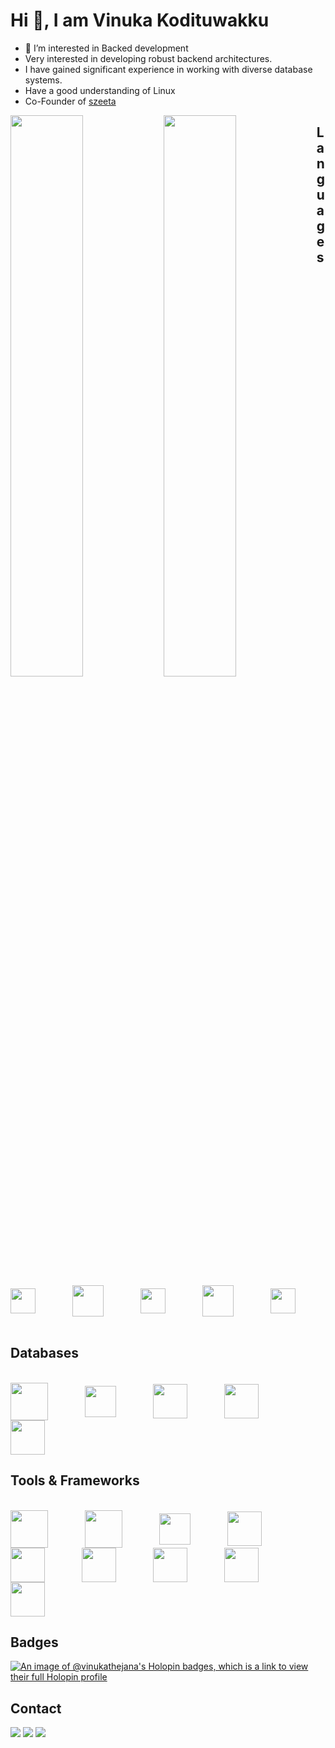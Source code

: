 # Hi 👋, I am Vinuka Kodituwakku

- 👀 I’m interested in Backed development
- Very interested in developing robust backend architectures.
- I have gained significant experience in working with diverse database systems.
- Have a good understanding of Linux
- Co-Founder of <a href="https://szeeta.com" target="_blank">szeeta</a>

<img align="left" width="48%" src="https://github-readme-vinukathejana.vercel.app/api?username=VinukaThejana&show_icons=true&theme=dracula&count_private=true"/>
<img align="left" width="48%" src="https://github-readme-streak-stats.herokuapp.com/?user=vinukaThejana&theme=dracula&hide_border=false"/>

## Languages

<div style="display: inline_block"><br>
 <img height="40" align="center" src="https://cdn.jsdelivr.net/gh/devicons/devicon/icons/go/go-original.svg" />
  &nbsp;&nbsp;&nbsp;&nbsp;&nbsp;&nbsp;&nbsp;&nbsp;&nbsp;&nbsp;&nbsp;&nbsp;&nbsp;
  <img height="50" align="center" src="https://rustacean.net/assets/cuddlyferris.svg" />
  &nbsp;&nbsp;&nbsp;&nbsp;&nbsp;&nbsp;&nbsp;&nbsp;&nbsp;&nbsp;&nbsp;&nbsp;&nbsp;
  <img height="40" align="center" src="https://cdn.jsdelivr.net/gh/devicons/devicon/icons/typescript/typescript-original.svg" />
  &nbsp;&nbsp;&nbsp;&nbsp;&nbsp;&nbsp;&nbsp;&nbsp;&nbsp;&nbsp;&nbsp;&nbsp;&nbsp;
  <img height="50" align="center" src="https://cdn.jsdelivr.net/gh/devicons/devicon/icons/python/python-original.svg" />
  &nbsp;&nbsp;&nbsp;&nbsp;&nbsp;&nbsp;&nbsp;&nbsp;&nbsp;&nbsp;&nbsp;&nbsp;&nbsp;
  <img height="40" align="center" src="https://www.svgrepo.com/download/354020/lua.svg" />
  &nbsp;&nbsp;&nbsp;&nbsp;&nbsp;&nbsp;&nbsp;&nbsp;&nbsp;&nbsp;&nbsp;&nbsp;&nbsp;
</div>

## Databases

<div style="display: inline_block"><br>
 <img height="60" align="center" src="https://cdn.jsdelivr.net/gh/devicons/devicon/icons/postgresql/postgresql-original.svg" />
  &nbsp;&nbsp;&nbsp;&nbsp;&nbsp;&nbsp;&nbsp;&nbsp;&nbsp;&nbsp;&nbsp;&nbsp;&nbsp;
  <img height="50" align="center" src="https://cdn.jsdelivr.net/gh/devicons/devicon/icons/mysql/mysql-original.svg" />
  &nbsp;&nbsp;&nbsp;&nbsp;&nbsp;&nbsp;&nbsp;&nbsp;&nbsp;&nbsp;&nbsp;&nbsp;&nbsp;
  <img height="55" align="center" src="https://cdn.jsdelivr.net/gh/devicons/devicon/icons/redis/redis-original.svg" />
  &nbsp;&nbsp;&nbsp;&nbsp;&nbsp;&nbsp;&nbsp;&nbsp;&nbsp;&nbsp;&nbsp;&nbsp;&nbsp;
  <img height="55" align="center" src="https://cdn.jsdelivr.net/gh/devicons/devicon/icons/mongodb/mongodb-original-wordmark.svg" />
  &nbsp;&nbsp;&nbsp;&nbsp;&nbsp;&nbsp;&nbsp;&nbsp;&nbsp;&nbsp;&nbsp;&nbsp;&nbsp;
 <img height="55" align="center" src="https://ik.imagekit.io/capilog/logos/Neo4j-logo-color.svg?updatedAt=1698162363062" />
  &nbsp;&nbsp;&nbsp;&nbsp;&nbsp;&nbsp;&nbsp;&nbsp;&nbsp;&nbsp;&nbsp;&nbsp;&nbsp;
</div>

## Tools & Frameworks

<div style="display: inline_block"><br>
 <img height="60" align="center" src="https://cdn.jsdelivr.net/gh/devicons/devicon/icons/docker/docker-original-wordmark.svg" />
  &nbsp;&nbsp;&nbsp;&nbsp;&nbsp;&nbsp;&nbsp;&nbsp;&nbsp;&nbsp;&nbsp;&nbsp;&nbsp;
 <img height="60" align="center" src="https://cdn.jsdelivr.net/gh/devicons/devicon/icons/kubernetes/kubernetes-plain-wordmark.svg" />
  &nbsp;&nbsp;&nbsp;&nbsp;&nbsp;&nbsp;&nbsp;&nbsp;&nbsp;&nbsp;&nbsp;&nbsp;&nbsp;
  <img height="50" align="center" src="https://cdn.jsdelivr.net/gh/devicons/devicon/icons/nginx/nginx-original.svg" />
  &nbsp;&nbsp;&nbsp;&nbsp;&nbsp;&nbsp;&nbsp;&nbsp;&nbsp;&nbsp;&nbsp;&nbsp;&nbsp;
  <img height="55" align="center" src="https://ik.imagekit.io/capilog/logos/icons8-nextjs.svg?updatedAt=1698162625909" />
  &nbsp;&nbsp;&nbsp;&nbsp;&nbsp;&nbsp;&nbsp;&nbsp;&nbsp;&nbsp;&nbsp;&nbsp;&nbsp;
 <img height="55" align="center" src="https://trpc.io/img/logo.svg" />
  &nbsp;&nbsp;&nbsp;&nbsp;&nbsp;&nbsp;&nbsp;&nbsp;&nbsp;&nbsp;&nbsp;&nbsp;&nbsp;
 <img height="55" align="center" src="https://cdn.jsdelivr.net/gh/devicons/devicon/icons/linux/linux-original.svg" />
  &nbsp;&nbsp;&nbsp;&nbsp;&nbsp;&nbsp;&nbsp;&nbsp;&nbsp;&nbsp;&nbsp;&nbsp;&nbsp;
 <img height="55" align="center" src="https://www.vectorlogo.zone/logos/neovimio/neovimio-icon.svg" />
  &nbsp;&nbsp;&nbsp;&nbsp;&nbsp;&nbsp;&nbsp;&nbsp;&nbsp;&nbsp;&nbsp;&nbsp;&nbsp;
 <img height="55" align="center" src="https://cdn.jsdelivr.net/gh/devicons/devicon/icons/amazonwebservices/amazonwebservices-original.svg" />
  &nbsp;&nbsp;&nbsp;&nbsp;&nbsp;&nbsp;&nbsp;&nbsp;&nbsp;&nbsp;&nbsp;&nbsp;&nbsp;
 <img height="55" align="center" src="https://cdn.jsdelivr.net/gh/devicons/devicon/icons/bash/bash-original.svg" />
  &nbsp;&nbsp;&nbsp;&nbsp;&nbsp;&nbsp;&nbsp;&nbsp;&nbsp;&nbsp;&nbsp;&nbsp;&nbsp;
</div>

## Badges

[![An image of @vinukathejana's Holopin badges, which is a link to view their full Holopin profile](https://holopin.me/vinukathejana)](https://holopin.io/@vinukathejana)

## Contact
  
<div>
  <a href="https://www.linkedin.com/in/vinuka-kodituwakku-6081621b1/" target="_blank"><img src="https://img.shields.io/badge/-LinkedIn-%230077B?style=for-the-badge&logo=linkedin&logoColor=white" target="_blank"></a>
  <a href="https://twitter.com/vinukathejana" target="_blank"><img src="https://img.shields.io/badge/-Twitter-%230077B5?style=for-the-badge&logo=twitter&logoColor=white" target="_blank"></a>
  <a href = "mailto: vinukakodituwakku@gmail.com"><img src="https://img.shields.io/badge/-Gmail-%23EA4335?style=for-the-badge&logo=gmail&logoColor=white" target="_blank"></a>
 </br>
</br>

</div
